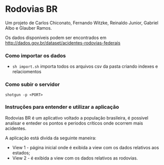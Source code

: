 Rodovias BR 
==============

Um projeto de Carlos Chiconato, Fernando Witzke, Reinaldo Junior, Gabriel Albo e Glauber Ramos.

Os dados disponíveis podem ser encontrados em <http://dados.gov.br/dataset/acidentes-rodovias-federais>

### Como importar os dados
* `sh import.sh` importa todos os arquivos csv da pasta criando indexes e relaciomentos

### Como subir o servidor
`shotgun -p <PORT>`

### Instruções para entender e utilizar a aplicação

Rodovias BR é um aplicativo voltado a população brasileira, é possivel analisar e enteder os pontos e periodos críticos onde ocorrem mais acidentes.

A aplicação está divida da seguinte maneira:

* View 1 - página inicial onde é exibida a view com os dados relativos aos estados;
* View 2 - é exibida a view com os dados relativos as rodovias.
